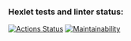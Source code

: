 ### Hexlet tests and linter status:
[![Actions Status](https://github.com/naz882/backend-project-lvl1/workflows/hexlet-check/badge.svg)](https://github.com/naz882/backend-project-lvl1/actions)
[![Maintainability](https://api.codeclimate.com/v1/badges/a99a88d28ad37a79dbf6/maintainability)](https://codeclimate.com/github/codeclimate/codeclimate/maintainability)